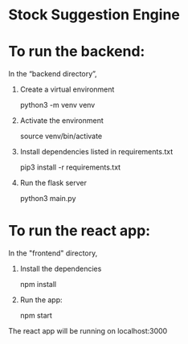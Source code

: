 # Stock Suggestion Engine

<h1>To run the backend:</h1>

In the “backend directory”, 

1. Create a virtual environment

	python3 -m venv venv

2. Activate the environment

	source venv/bin/activate

3.  Install dependencies listed in requirements.txt

	pip3 install -r requirements.txt


4.  Run the flask server

	python3 main.py



<h1>To run the react app:</h1>

In the "frontend" directory,

1.  Install the dependencies

	npm install
		
2. Run the app:

	npm start
      
The react app will be running on localhost:3000
